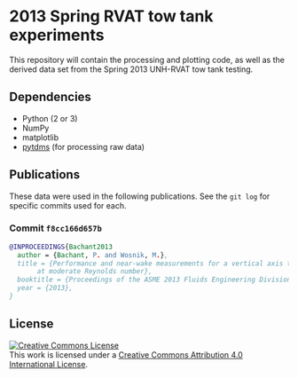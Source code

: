 2013 Spring RVAT tow tank experiments
=====================================

This repository will contain the processing and plotting code, as well as the 
derived data set from the Spring 2013 UNH-RVAT tow tank testing. 

Dependencies
------------

  * Python (2 or 3)
  * NumPy
  * matplotlib
  * [pytdms](https://github.com/petebachant/pytdms) (for processing raw data)

Publications
------------
These data were used in the following publications. See the `git log` for specific commits used for each.

### Commit `f8cc166d657b`
```bibtex
@INPROCEEDINGS{Bachant2013
  author = {Bachant, P. and Wosnik, M.},
  title = {Performance and near-wake measurements for a vertical axis turbine
	   at moderate Reynolds number},
  booktitle = {Proceedings of the ASME 2013 Fluids Engineering Division Summer Meeting},
  year = {2013},
}

```

License
-------
<a rel="license" href="http://creativecommons.org/licenses/by/4.0/">
<img alt="Creative Commons License" style="border-width:0" src="http://i.creativecommons.org/l/by/4.0/88x31.png" />
</a><br />This work is licensed under a <a rel="license" href="http://creativecommons.org/licenses/by/4.0/">
Creative Commons Attribution 4.0 International License</a>.
